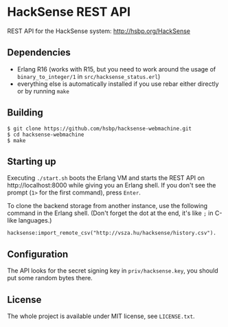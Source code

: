 HackSense REST API
==================

REST API for the HackSense system: http://hsbp.org/HackSense

Dependencies
------------

 - Erlang R16 (works with R15, but you need to work around the usage of `binary_to_integer/1` in `src/hacksense_status.erl`)
 - everything else is automatically installed if you use rebar either directly or by running `make`

Building
--------

	$ git clone https://github.com/hsbp/hacksense-webmachine.git
	$ cd hacksense-webmachine
	$ make

Starting up
-----------

Executing `./start.sh` boots the Erlang VM and starts the REST API on http://localhost:8000 while giving you an Erlang shell. If you don't see the prompt (`1>` for the first command), press `Enter`.

To clone the backend storage from another instance, use the following command in the Erlang shell. (Don't forget the dot at the end, it's like `;` in C-like languages.)

	hacksense:import_remote_csv("http://vsza.hu/hacksense/history.csv").

Configuration
-------------

The API looks for the secret signing key in `priv/hacksense.key`, you should put some random bytes there.

License
-------

The whole project is available under MIT license, see `LICENSE.txt`.
